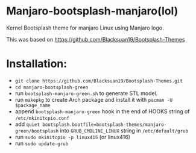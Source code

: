 # Manjaro-bootsplash-manjaro(lol)
Kernel Bootsplash theme for manjaro Linux using Manjaro logo.

This was based on https://github.com/Blacksuan19/Bootsplash-Themes

# Installation:

- `git clone https://github.com/Blacksuan19/Bootsplash-Themes.git`
- `cd manjaro-bootsplash-green`
- run `bootsplash-manjaro-green.sh` to generate STL model.
- run `makepkg` to create Arch package and install it with `pacman -U $package_name`
- append `bootsplash-manjaro-green` hook in the end of HOOKS string of `/etc/mkinitcpio.conf`
- add `quiet bootsplash.bootfile=bootsplash-themes/manjaro-green/bootsplash` into `GRUB_CMDLINE_LINUX` string in `/etc/default/grub`
- run `sudo mkinitcpio -p linux415` (or linux416)
- run `sudo update-grub`
